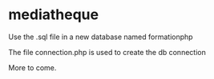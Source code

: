# mediatheque

Use the .sql file in a new database named formationphp

The file connection.php is used to create the db connection

More to come.
